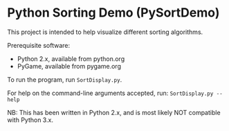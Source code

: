 # Python Sorting Demo (PySortDemo)

This project is intended to help visualize different sorting algorithms.

Prerequisite software:

* Python 2.x, available from python.org
* PyGame, available from pygame.org

To run the program, run `SortDisplay.py`.

For help on the command-line arguments accepted, run: `SortDisplay.py --help`

NB: This has been written in Python 2.x, and is most likely NOT compatible with Python 3.x.
